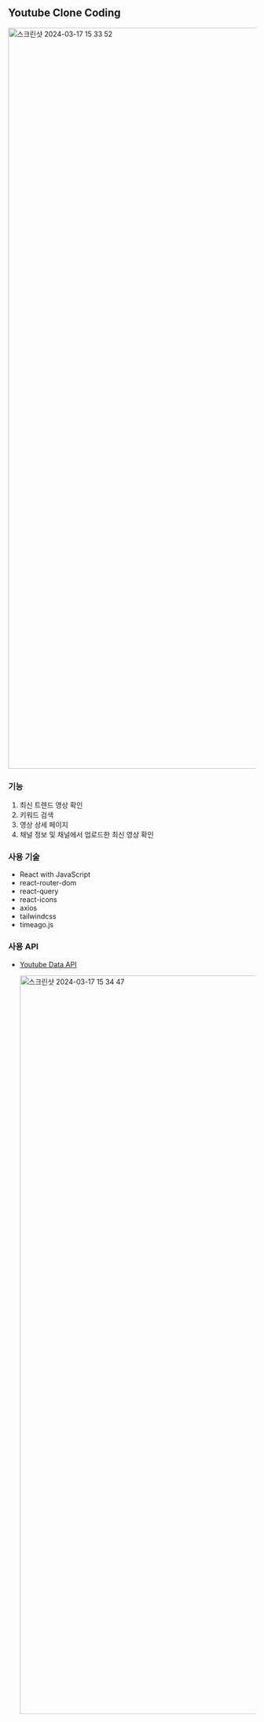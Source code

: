 ## Youtube Clone Coding
<img width="1505" alt="스크린샷 2024-03-17 15 33 52" src="https://github.com/dazzel3/react-youtube-dream-coding/assets/50357236/87c8d267-ff0f-45e5-ba2e-83511fe17fdf">


### 기능
1. 최신 트렌드 영상 확인
2. 키워드 검색
3. 영상 상세 페이지
4. 채널 정보 및 채널에서 업로드한 최신 영상 확인

### 사용 기술
- React with JavaScript
- react-router-dom
- react-query
- react-icons
- axios
- tailwindcss
- timeago.js

### 사용 API
- [Youtube Data API](https://developers.google.com/youtube/v3?hl=ko)

  <img width="1500" alt="스크린샷 2024-03-17 15 34 47" src="https://github.com/dazzel3/react-youtube-dream-coding/assets/50357236/5818402a-576a-42ca-83a2-78bde8c16274">
